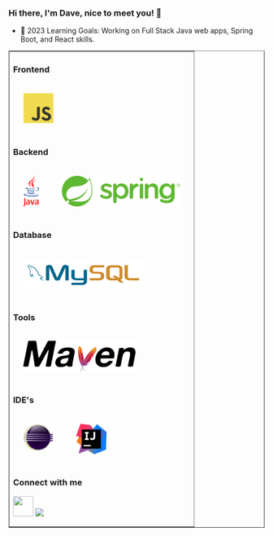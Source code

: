 ### Hi there, I'm Dave, nice to meet you! 👋

- 🧠 2023 Learning Goals: Working on Full Stack Java web apps, Spring Boot, and React skills.

<table width="100%" border="1"><tr><td valign="top">

### Frontend

<div>  
<img style="margin: 20px" src="/assets/Frontend/javascript.svg" alt="JavaScript" height="60" />
<!-- <img style="margin: 20px" src="/assets/Frontend/react_horizontal.svg" alt="React" height="60" /> -->
</div>

### Backend
<img style="margin: 20px" src="/assets/Backend/java.svg" alt="Java" height="60" />
<img style="margin: 20px" src="/assets/Backend/spring.svg" alt="Spring" height="60" />

### Database
<img style="margin: 20px" src="/assets/Database/mysql-horizontal.svg" alt="MySQL" height="60" />

### Tools
<img style="margin: 20px" src="/assets/Tools/maven.svg" alt="Maven" height="60" />

### IDE's
<img style="margin: 20px" src="/assets/IDE/eclipse.png" alt="Eclipse IDE" height="60" />
<img style="margin: 20px" src="/assets/IDE/intellij-idea.svg" alt="IntelliJ IDEA" height="60" />

### Connect with me
<a href="https://www.linkedin.com/in/davenaugler/"><img src="https://www.vectorlogo.zone/logos/linkedin/linkedin-icon.svg" width="40" height="40"/></a>
<a href = "mailto: davenaugler@gmail.com"><img src="https://img.shields.io/badge/-Gmail-%23333?style=for-the-badge&logo=gmail&logoColor=white" target="_blank" ></a>

<!--
**davenaugler/davenaugler** is a ✨ _special_ ✨ repository because its `README.md` (this file) appears on your GitHub profile.

Here are some ideas to get you started:

- 🔭 I’m currently working on ...
- 🌱 I’m currently learning ...
- 👯 I’m looking to collaborate on ...
- 🤔 I’m looking for help with ...
- 💬 Ask me about ...
- 📫 How to reach me: ...
- 😄 Pronouns: ...
- ⚡ Fun fact: ...
-->
